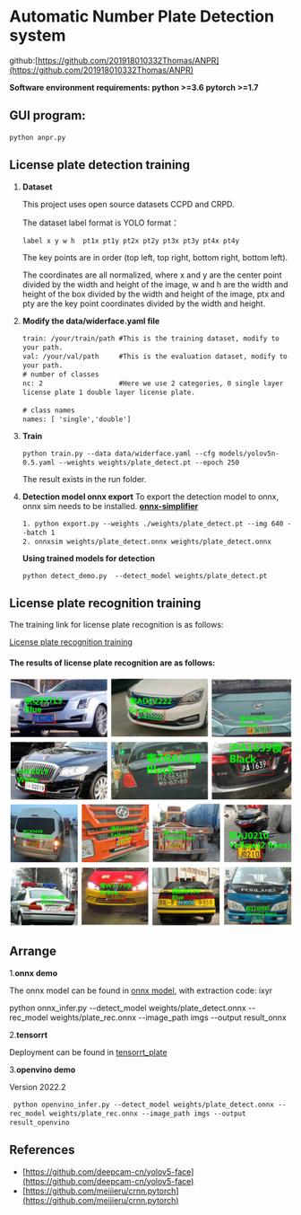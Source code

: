# **Automatic Number Plate Detection system**

github:[https://github.com/201918010332Thomas/ANPR](https://github.com/201918010332Thomas/ANPR)

**Software environment requirements: python >=3.6  pytorch >=1.7**

## **GUI program:**

```
python anpr.py
```

## License plate detection training

1. **Dataset**

   This project uses open source datasets CCPD and CRPD.

   The dataset label format is YOLO format：

   ```
   label x y w h  pt1x pt1y pt2x pt2y pt3x pt3y pt4x pt4y
   ```

   The key points are in order (top left, top right, bottom right, bottom left).

   The coordinates are all normalized, where x and y are the center point divided by the width and height of the image, w and h are the width and height of the box divided by the width and height of the image, ptx and pty are the key point coordinates divided by the width and height.
2. **Modify the data/widerface.yaml file**

   ```
   train: /your/train/path #This is the training dataset, modify to your path.
   val: /your/val/path     #This is the evaluation dataset, modify to your path.
   # number of classes
   nc: 2                   #Here we use 2 categories, 0 single layer license plate 1 double layer license plate.

   # class names
   names: [ 'single','double']

   ```
3. **Train**

   ```
   python train.py --data data/widerface.yaml --cfg models/yolov5n-0.5.yaml --weights weights/plate_detect.pt --epoch 250
   ```

   The result exists in the run folder.
4. **Detection model onnx export**
   To export the detection model to onnx, onnx sim needs to be installed. **[onnx-simplifier](https://github.com/daquexian/onnx-simplifier)**

   ```
   1. python export.py --weights ./weights/plate_detect.pt --img 640 --batch 1
   2. onnxsim weights/plate_detect.onnx weights/plate_detect.onnx
   ```

   **Using trained models for detection**

   ```
   python detect_demo.py  --detect_model weights/plate_detect.pt
   ```

## License plate recognition training

The training link for license plate recognition is as follows:

[License plate recognition training](https://github.com/201918010332Thomas/CRNN_LPR)

#### **The results of license plate recognition are as follows:**

![Image](image/README/test_12.jpg)

## Arrange

1.**onnx demo**

The onnx model can be found in [onnx model](https://pan.baidu.com/s/1UmWN2kpRP96h2cM6Pi-now), with extraction code: ixyr

python onnx_infer.py --detect_model weights/plate_detect.onnx  --rec_model weights/plate_rec.onnx  --image_path imgs --output result_onnx

2.**tensorrt**

Deployment can be found in [tensorrt_plate](https://github.com/we0091234/chinese_plate_tensorrt)

3.**openvino demo**

Version 2022.2

```
 python openvino_infer.py --detect_model weights/plate_detect.onnx --rec_model weights/plate_rec.onnx --image_path imgs --output result_openvino
```

## References

* [https://github.com/deepcam-cn/yolov5-face](https://github.com/deepcam-cn/yolov5-face)
* [https://github.com/meijieru/crnn.pytorch](https://github.com/meijieru/crnn.pytorch)
